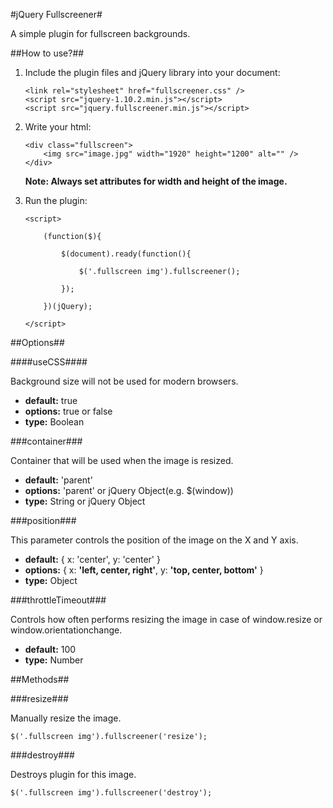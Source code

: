 #jQuery Fullscreener#

A simple plugin for fullscreen backgrounds.

##How to use?##

1. Include the plugin files and jQuery library into your document:

    ```
    <link rel="stylesheet" href="fullscreener.css" />
    <script src="jquery-1.10.2.min.js"></script>
    <script src="jquery.fullscreener.min.js"></script>
    ```
    
2. Write your html:
    
    ```
    <div class="fullscreen">
    	<img src="image.jpg" width="1920" height="1200" alt="" />
    </div>
    ```
    **Note: Always set attributes for width and height of the image.**

3. Run the plugin:

    ```
    <script>
    
    	(function($){
    
    		$(document).ready(function(){
    
    			$('.fullscreen img').fullscreener();
    
    		});
    
    	})(jQuery);
    
    </script>
    ```
    
##Options##

####useCSS####

Background size will not be used for modern browsers.
* **default:** true
* **options:** true or false
* **type:** Boolean

###container###

Container that will be used when the image is resized.
* **default:** 'parent'
* **options:** 'parent' or jQuery Object(e.g. $(window))
* **type:** String or jQuery Object

###position###

This parameter controls the position of the image on the X and Y axis.
* **default:** { x: 'center', y: 'center' }
* **options:** { x: **'left, center, right'**, y: **'top, center, bottom'** }
* **type:** Object

###throttleTimeout###

Controls how often performs resizing the image in case of window.resize or window.orientationchange.
* **default:** 100
* **type:** Number

##Methods##

###resize###

Manually resize the image.
```
$('.fullscreen img').fullscreener('resize');
```

###destroy###

Destroys plugin for this image.
```
$('.fullscreen img').fullscreener('destroy');
```
